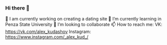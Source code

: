 ### Hi there 👋
🔭 I am currently working on creating a dating site
🌱 I’m currently learning in Penza State University
👯 I’m looking to collaborate 
📫 How to reach me:
    VK: https://vk.com/alex_kudashov
    Instagram: https://www.instagram.com/_alex_kud_/
<!--
**Alex-Kud/Alex-Kud** is a ✨ _special_ ✨ repository because its `README.md` (this file) appears on your GitHub profile.

Here are some ideas to get you started:

- 🔭 I’m currently working on ...
- 🌱 I’m currently learning ...
- 👯 I’m looking to collaborate on ...
- 🤔 I’m looking for help with ...
- 💬 Ask me about ...
- 📫 How to reach me: ...
- 😄 Pronouns: ...
- ⚡ Fun fact: ...
-->
